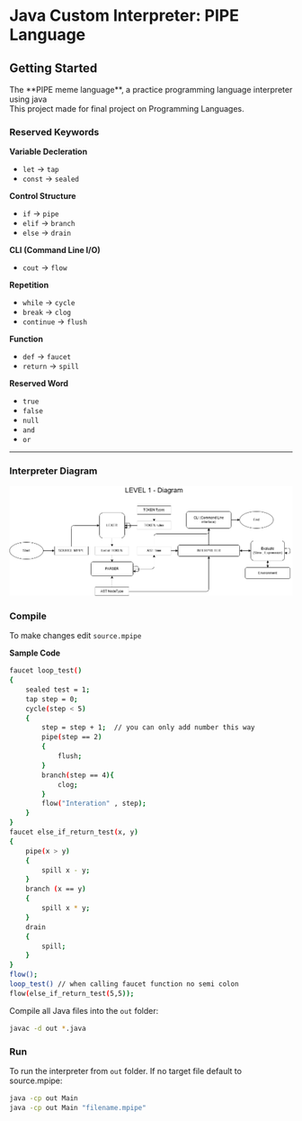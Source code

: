 # Java Custom Interpreter: PIPE Language

## Getting Started
<p>The **PIPE meme language**, a practice programming language interpreter using java <br>
This project made for final project on Programming Languages.</p>

### Reserved Keywords
**Variable Decleration**
- `let` -> `tap`
- `const` -> `sealed`

**Control Structure**
- `if` -> `pipe`
- `elif` -> `branch`
- `else` -> `drain`

**CLI (Command Line I/O)**
- `cout` -> `flow`

**Repetition**
- `while` -> `cycle`
- `break` -> `clog` 
- `continue` -> `flush` 

**Function**
- `def` -> `faucet` 
- `return` -> `spill` 

**Reserved Word**
- `true` 
- `false` 
- `null` 
- `and`
- `or`
---

### Interpreter Diagram
<img src="./img/level1.png" alt="Interpreter Diagram" width="800">


### Compile
To make changes edit `source.mpipe` 

**Sample Code**
```bash
faucet loop_test()
{
    sealed test = 1;
    tap step = 0;
    cycle(step < 5)
    {
        step = step + 1;  // you can only add number this way
        pipe(step == 2)
        {
            flush;
        }
        branch(step == 4){
            clog;
        }
        flow("Interation" , step);
    }
}
faucet else_if_return_test(x, y) 
{
    pipe(x > y) 
    {
        spill x - y;
    } 
    branch (x == y) 
    { 
        spill x * y;
    } 
    drain 
    {
        spill;
    }
}
flow();
loop_test() // when calling faucet function no semi colon
flow(else_if_return_test(5,5));
```

Compile all Java files into the `out` folder:
```bash
javac -d out *.java
```
### Run
To run the interpreter from `out` folder. If no target file default to source.mpipe:
```bash
java -cp out Main
java -cp out Main "filename.mpipe"
```